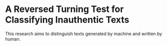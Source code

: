 # A Reversed Turning Test for Classifying Inauthentic Texts
This research aims to distinguish texts generated by machine and written by human.

